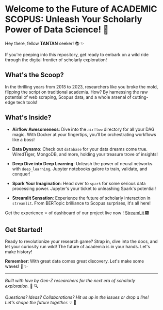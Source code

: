 # Welcome to the Future of ACADEMIC SCOPUS: Unleash Your Scholarly Power of Data Science! 🚀

Hey there, fellow **TANTAN** seeker! 📚 ✨

If you're peeping into this repository, get ready to embark on a wild ride through the digital frontier of scholarly exploration!

## What's the Scoop?

In the thrilling years from 2018 to 2023, researchers like you broke the mold, flipping the script on traditional academia. How? By harnessing the raw potential of web scraping, Scopus data, and a whole arsenal of cutting-edge tech tools!

## What's Inside?

- **Airflow Awesomeness**: Dive into the `airflow` directory for all your DAG magic. With Docker at your fingertips, you'll be orchestrating workflows like a boss!

- **Data Dynamo**: Check out `database` for your data dreams come true. WiredTiger, MongoDB, and more, holding your treasure trove of insights!

- **Deep Dive into Deep Learning**: Unleash the power of neural networks with `deep_learning`. Jupyter notebooks galore to train, validate, and conquer!

- **Spark Your Imagination**: Head over to `spark` for some serious data processing power. Jupyter's your ticket to unleashing Spark's potential!

- **Streamlit Sensation**: Experience the future of scholarly interaction in `streamlit`. From BERTopic brilliance to Scopus surprises, it's all here!

Get the experience ⭐️ of dashboard of our project live now ! [StreamLit 🎆](https://blackfenzer-bertopic-medblast-vizualizer-main-ztxalh.streamlit.app/)

## Get Started!

Ready to revolutionize your research game? Strap in, dive into the docs, and let your curiosity run wild! The future of academia is in your hands. Let's make history!

**Remember**: With great data comes great discovery. Let's make some waves! 🌊 ✨

---

*Built with love by Gen-Z researchers for the next era of scholarly exploration.* 🚀 🔍

*Questions? Ideas? Collaborations? Hit us up in the issues or drop a line! Let's shape the future together.* 💡 💌
